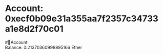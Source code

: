 
Account: 0xecf0b09e31a355aa7f2357c34733a1e8d2f70c01
===================================================
  
#📜Account  
Balance: 0.21370360998895166 Ether